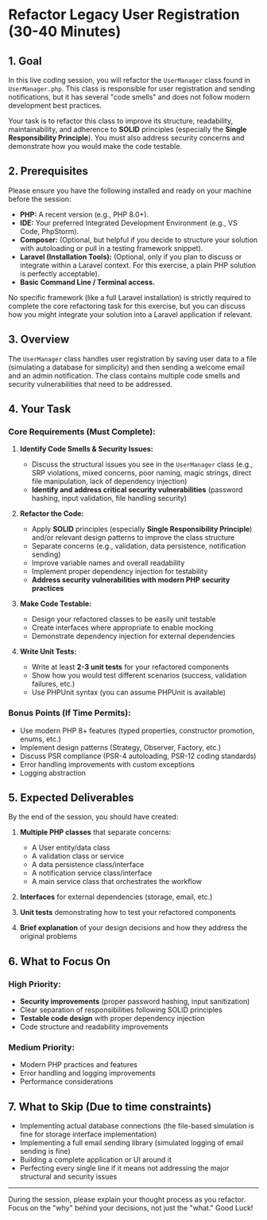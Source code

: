 # Refactor Legacy User Registration (30-40 Minutes)

## 1. Goal

In this live coding session, you will refactor the `UserManager` class found in `UserManager.php`. This class is responsible for user registration and sending notifications, but it has several "code smells" and does not follow modern development best practices.

Your task is to refactor this class to improve its structure, readability, maintainability, and adherence to **SOLID** principles (especially the **Single Responsibility Principle**). You must also address security concerns and demonstrate how you would make the code testable.

## 2. Prerequisites

Please ensure you have the following installed and ready on your machine before the session:

* **PHP:** A recent version (e.g., PHP 8.0+).
* **IDE:** Your preferred Integrated Development Environment (e.g., VS Code, PhpStorm).
* **Composer:** (Optional, but helpful if you decide to structure your solution with autoloading or pull in a testing framework snippet).
* **Laravel (Installation Tools):** (Optional, only if you plan to discuss or integrate within a Laravel context. For this exercise, a plain PHP solution is perfectly acceptable).
* **Basic Command Line / Terminal access.**

No specific framework (like a full Laravel installation) is strictly required to complete the core refactoring task for this exercise, but you can discuss how you might integrate your solution into a Laravel application if relevant.

## 3. Overview

The `UserManager` class handles user registration by saving user data to a file (simulating a database for simplicity) and then sending a welcome email and an admin notification. The class contains multiple code smells and security vulnerabilities that need to be addressed.

## 4. Your Task

### Core Requirements (Must Complete):

1. **Identify Code Smells & Security Issues:**
   - Discuss the structural issues you see in the `UserManager` class (e.g., SRP violations, mixed concerns, poor naming, magic strings, direct file manipulation, lack of dependency injection)
   - **Identify and address critical security vulnerabilities** (password hashing, input validation, file handling security)

2. **Refactor the Code:**
   - Apply **SOLID** principles (especially **Single Responsibility Principle**) and/or relevant design patterns to improve the class structure
   - Separate concerns (e.g., validation, data persistence, notification sending)
   - Improve variable names and overall readability
   - Implement proper dependency injection for testability
   - **Address security vulnerabilities with modern PHP security practices**

3. **Make Code Testable:**
   - Design your refactored classes to be easily unit testable
   - Create interfaces where appropriate to enable mocking
   - Demonstrate dependency injection for external dependencies

4. **Write Unit Tests:**
   - Write at least **2-3 unit tests** for your refactored components
   - Show how you would test different scenarios (success, validation failures, etc.)
   - Use PHPUnit syntax (you can assume PHPUnit is available)

### Bonus Points (If Time Permits):

- Use modern PHP 8+ features (typed properties, constructor promotion, enums, etc.)
- Implement design patterns (Strategy, Observer, Factory, etc.)
- Discuss PSR compliance (PSR-4 autoloading, PSR-12 coding standards)
- Error handling improvements with custom exceptions
- Logging abstraction

## 5. Expected Deliverables

By the end of the session, you should have created:

1. **Multiple PHP classes** that separate concerns:
   - A User entity/data class
   - A validation class or service
   - A data persistence class/interface
   - A notification service class/interface
   - A main service class that orchestrates the workflow

2. **Interfaces** for external dependencies (storage, email, etc.)

3. **Unit tests** demonstrating how to test your refactored components

4. **Brief explanation** of your design decisions and how they address the original problems

## 6. What to Focus On

### High Priority:
* **Security improvements** (proper password hashing, input sanitization)
* Clear separation of responsibilities following SOLID principles
* **Testable code design** with proper dependency injection
* Code structure and readability improvements

### Medium Priority:
* Modern PHP practices and features
* Error handling and logging improvements
* Performance considerations

## 7. What to Skip (Due to time constraints)

* Implementing actual database connections (the file-based simulation is fine for storage interface implementation)
* Implementing a full email sending library (simulated logging of email sending is fine)
* Building a complete application or UI around it
* Perfecting every single line if it means not addressing the major structural and security issues

---

During the session, please explain your thought process as you refactor. Focus on the "why" behind your decisions, not just the "what." Good Luck!
